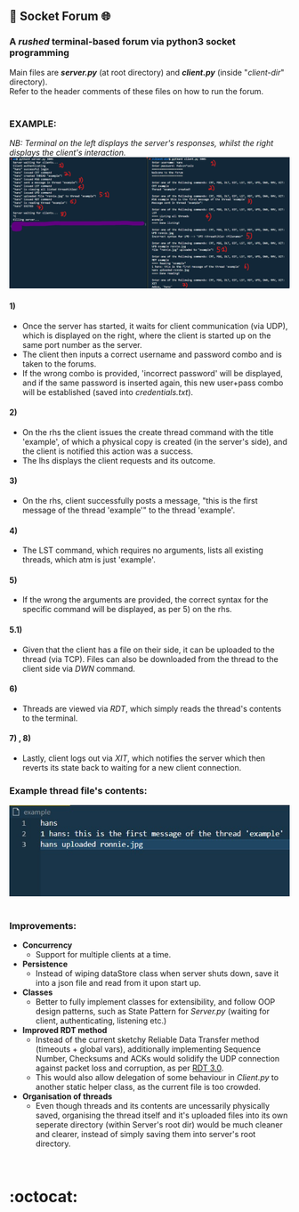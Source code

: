 
## :electric_plug: Socket Forum :globe_with_meridians:

### A *rushed* terminal-based forum via python3 socket programming

Main files are ***server.py*** (at root directory) and ***client.py*** (inside "*client-dir*" directory).   
Refer to the header comments of these files on how to run the forum.
<br /><br />
### EXAMPLE:
*NB: Terminal on the left displays the server's responses, whilst the right displays the client's interaction.*
<img src='extras/md-images/example-cmds.jpg' />

#### 1) 
* Once the server has started, it waits for client communication (via UDP), which is displayed on the right, where the client is started up on the same port number as the server. 
* The client then inputs a correct username and password combo and is taken to the forums. 
* If the wrong combo is provided, 'incorrect password' will be displayed, and if the same password is inserted again, this new user+pass combo will be established (saved into *credentials.txt*).
#### 2)
* On the rhs the client issues the create thread command with the title 'example', of which a physical copy is created (in the server's side), and the client is notified this action was a success. 
* The lhs displays the client requests and its outcome. 
#### 3)
* On the rhs, client successfully posts a message, "this is the first message of the thread 'example'" to the thread 'example'.
#### 4)
* The LST command, which requires no arguments, lists all existing threads, which atm is just 'example'.
#### 5)
* If the wrong the arguments are provided, the correct syntax for the specific command will be displayed, as per 5) on the rhs.
#### 5.1)
* Given that the client has a file on their side, it can be uploaded to the thread (via TCP). Files can also be downloaded from the thread to the client side via *DWN* command. 
#### 6)
* Threads are viewed via *RDT*, which simply reads the thread's contents to the terminal. 
#### 7) , 8)
* Lastly, client logs out via *XIT*, which notifies the server which then reverts its state back to waiting for a new client connection. 

### Example thread file's contents:
<img src='extras/md-images/example-thread.jpg' />

<br />
<br />

### Improvements:
* **Concurrency**
  * Support for multiple clients at a time.
* **Persistence**
  * Instead of wiping dataStore class when server shuts down, save it into a json file and read from it upon start up.
* **Classes**
  * Better to fully implement classes for extensibility, and follow OOP design patterns, such as State Pattern for *Server.py* (waiting for client, authenticating, listening etc.)
* **Improved RDT method**
  * Instead of the current sketchy Reliable Data Transfer method (timeouts + global vars), additionally implementing Sequence Number, Checksums and ACKs would solidify the UDP connection against packet loss and corruption, as per [RDT 3.0](https://gaia.cs.umass.edu/kurose_ross/interactive/rdt30.php). 
  * This would also allow delegation of some behaviour in *Client.py* to another static helper class, as the current file is too crowded.
* **Organisation of threads**
  * Even though threads and its contents are uncessarily physically saved, organising the thread itself and it's uploaded files into its own seperate directory (within Server's root dir) would be much cleaner and clearer, instead of simply saving them into server's root directory.
<br />


# :octocat:
